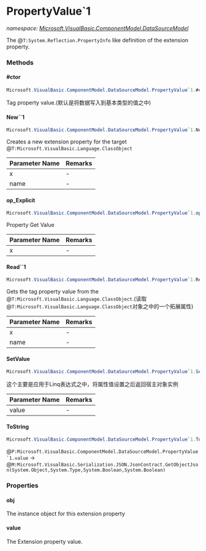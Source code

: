 ﻿# PropertyValue`1
_namespace: [Microsoft.VisualBasic.ComponentModel.DataSourceModel](./index.md)_

The @``T:System.Reflection.PropertyInfo`` like definition of the extension property.



### Methods

#### #ctor
```csharp
Microsoft.VisualBasic.ComponentModel.DataSourceModel.PropertyValue`1.#ctor
```
Tag property value.(默认是将数据写入到基本类型的值之中)

#### New``1
```csharp
Microsoft.VisualBasic.ComponentModel.DataSourceModel.PropertyValue`1.New``1(``0,System.String)
```
Creates a new extension property for the target @``T:Microsoft.VisualBasic.Language.ClassObject``

|Parameter Name|Remarks|
|--------------|-------|
|x|-|
|name|-|


#### op_Explicit
```csharp
Microsoft.VisualBasic.ComponentModel.DataSourceModel.PropertyValue`1.op_Explicit(Microsoft.VisualBasic.ComponentModel.DataSourceModel.PropertyValue{`0})~`0
```
Property Get Value

|Parameter Name|Remarks|
|--------------|-------|
|x|-|


#### Read``1
```csharp
Microsoft.VisualBasic.ComponentModel.DataSourceModel.PropertyValue`1.Read``1(``0,System.String)
```
Gets the tag property value from the @``T:Microsoft.VisualBasic.Language.ClassObject``.(读取@``T:Microsoft.VisualBasic.Language.ClassObject``对象之中的一个拓展属性)

|Parameter Name|Remarks|
|--------------|-------|
|x|-|
|name|-|


#### SetValue
```csharp
Microsoft.VisualBasic.ComponentModel.DataSourceModel.PropertyValue`1.SetValue(`0)
```
这个主要是应用于Linq表达式之中，将属性值设置之后返回宿主对象实例

|Parameter Name|Remarks|
|--------------|-------|
|value|-|


#### ToString
```csharp
Microsoft.VisualBasic.ComponentModel.DataSourceModel.PropertyValue`1.ToString
```
@``P:Microsoft.VisualBasic.ComponentModel.DataSourceModel.PropertyValue`1.value`` -> @``M:Microsoft.VisualBasic.Serialization.JSON.JsonContract.GetObjectJson(System.Object,System.Type,System.Boolean,System.Boolean)``


### Properties

#### obj
The instance object for this extension property
#### value
The Extension property value.
